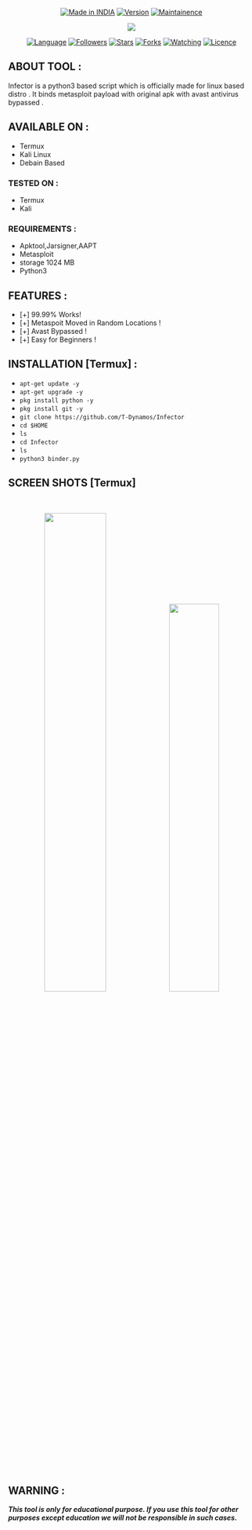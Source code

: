 </p>
<p align="center">
<a href="https://bit.ly/2BNk3P1"><img title="Made in INDIA" src="https://img.shields.io/badge/Tool-Infector-green.svg"></a>
<a href="https://bit.ly/2BNk3P1"><img title="Version" src="https://img.shields.io/badge/Version-1.0-green.svg?style=flat-square"></a>
<a href="https://bit.ly/2BNk3P1"><img title="Maintainence" src="https://img.shields.io/badge/Maintained%3F-yes-green.svg"></a>
</p>
<p align="center">
</p>


<p align="center">

<img src="https://github.com/T-Dynamos/T-Dynamos/raw/main/bin/IMG_20211011_213734.png"/>




</p>





 


<p align="center">
<a href="https://github.com/T-Dynamos"><img title="Language" src="https://img.shields.io/badge/Made%20with-python3-1f425f.svg?v=103"></a>
<a href="https://github.com/T-Dynamos"><img title="Followers" src="https://img.shields.io/github/followers/T-Dynamos?color=blue&style=flat-square"></a>
<a href="https://github.com/T-Dynamos"><img title="Stars" src="https://img.shields.io/github/stars/T-Dynamos/Infector?color=red&style=flat-square"></a>
<a href="https://github.com/T-Dynamos"><img title="Forks" src="https://img.shields.io/github/forks/T-Dynamos/Infector?color=red&style=flat-square"></a>
<a href="https://github.com/T-Dynamos"><img title="Watching" src="https://img.shields.io/github/watchers/T-Dynamos/Infector?label=Watchers&color=blue&style=flat-square"></a>
<a href="https://github.com/T-Dynamos"><img title="Licence" src="https://img.shields.io/badge/License-MIT-blue.svg"></a>
</p>

## ABOUT TOOL :

Infector is a python3 based script which is officially made for linux based distro . It binds metasploit payload with original apk with avast antivirus bypassed .


## AVAILABLE ON :

* Termux
* Kali Linux
* Debain Based

### TESTED ON :

* Termux
* Kali

### REQUIREMENTS :
* Apktool,Jarsigner,AAPT
* Metasploit
* storage 1024 MB
* Python3

## FEATURES :
* [+] 99.99% Works!
* [+] Metaspoit Moved in Random Locations !
* [+] Avast Bypassed !
* [+] Easy for Beginners !

## INSTALLATION [Termux] :

* `apt-get update -y`
* `apt-get upgrade -y`
* `pkg install python -y`
* `pkg install git -y`
* `git clone https://github.com/T-Dynamos/Infector`
* `cd $HOME`
* `ls`
* `cd Infector`
* `ls`
* `python3 binder.py`


## SCREEN SHOTS [Termux]

<br>
<p align="center">
<img width="50%" src="https://github.com/T-Dynamos/Infector/raw/main/IMG_20210921_110233.jpg"/>
<img width="45%" src="https://raw.githubusercontent.com/T-Dynamos/Infector/main/Screenshot_2021-09-17-13-20-53-966_com.termux.jpg"/>
</p>


## WARNING : 
***This tool is only for educational purpose. If you use this tool for other purposes except education we will not be responsible in such cases.***
